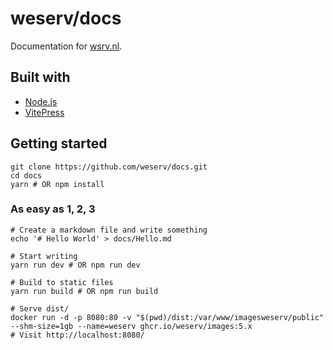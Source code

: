 # weserv/docs

Documentation for [wsrv.nl](https://wsrv.nl/).

## Built with

- [Node.js](https://nodejs.org/)
- [VitePress](https://github.com/vuejs/vitepress)

## Getting started

```shell
git clone https://github.com/weserv/docs.git
cd docs
yarn # OR npm install
```

### As easy as 1, 2, 3

```shell
# Create a markdown file and write something
echo '# Hello World' > docs/Hello.md

# Start writing
yarn run dev # OR npm run dev

# Build to static files
yarn run build # OR npm run build

# Serve dist/
docker run -d -p 8080:80 -v "$(pwd)/dist:/var/www/imagesweserv/public" --shm-size=1gb --name=weserv ghcr.io/weserv/images:5.x
# Visit http://localhost:8080/
```
